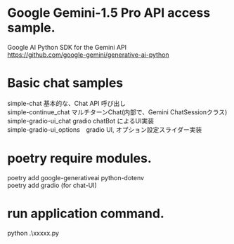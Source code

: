 # Google Gemini-1.5 Pro API access sample.  
Google AI Python SDK for the Gemini API   
https://github.com/google-gemini/generative-ai-python  

# Basic chat samples  
simple-chat 基本的な、Chat API 呼び出し  
simple-continue_chat マルチターンChat(内部で、Gemini ChatSessionクラス)  
simple-gradio-ui_chat gradio chatBot によるUI実装  
simple-gradio-ui_options　gradio UI, オプション設定スライダー実装  

# poetry require modules.   
poetry add google-generativeai python-dotenv     
poetry add gradio  (for chat-UI)  

# run application command.   
python  .\xxxxx.py    
